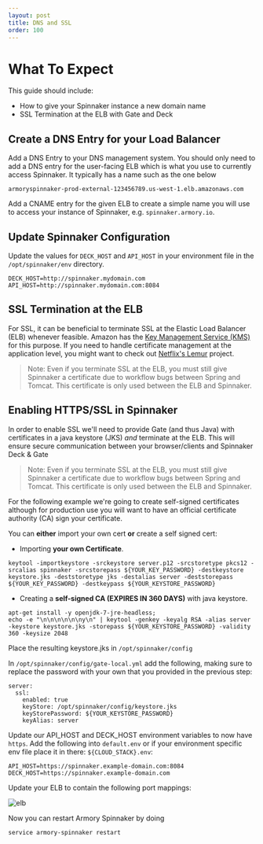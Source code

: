 ```yaml
---
layout: post
title: DNS and SSL
order: 100
---
```


# What To Expect
This guide should include:
- How to give your Spinnaker instance a new domain name
- SSL Termination at the ELB with Gate and Deck

## Create a DNS Entry for your Load Balancer

Add a DNS Entry to your DNS management system.  You should only need to add a DNS entry for the user-facing ELB which is what you use to currently access Spinnaker.   It typically has a name such as the one below

```
armoryspinnaker-prod-external-123456789.us-west-1.elb.amazonaws.com
```

Add a CNAME entry for the given ELB to create a simple name you will use to access your instance of Spinnaker, e.g. `spinnaker.armory.io`.

## Update Spinnaker Configuration

Update the values for `DECK_HOST` and `API_HOST` in your environment file in the `/opt/spinnaker/env` directory.

```
DECK_HOST=http://spinnaker.mydomain.com
API_HOST=http://spinnaker.mydomain.com:8084
```

## SSL Termination at the ELB

For SSL, it can be beneficial to terminate SSL at the Elastic Load Balancer (ELB) whenever feasible. Amazon has the [Key Management Service (KMS)](https://aws.amazon.com/kms/) for this purpose. If you need to handle certificate management at the application level, you might want to check out [Netflix's Lemur](http://techblog.netflix.com/2015/09/introducing-lemur.html) project.

> Note: Even if you terminate SSL at the ELB, you must still give Spinnaker a certificate due to workflow bugs between Spring and Tomcat.  This certificate is only used between the ELB and Spinnaker.

## Enabling HTTPS/SSL in Spinnaker

In order to enable SSL we'll need to provide Gate (and thus Java) with certificates in a java keystore (JKS) _and_ terminate at the ELB.  This will ensure secure communication between your browser/clients and Spinnaker Deck & Gate

> Note: Even if you terminate SSL at the ELB, you must still give Spinnaker a certificate due to workflow bugs between Spring and Tomcat.  This certificate is only used between the ELB and Spinnaker.

For the following example we're going to create self-signed certificates although for production use you will want to have an official certificate authority (CA) sign your certificate.

You can **either** import your own cert **or** create a self signed cert:

 - Importing **your own Certificate**.
```
keytool -importkeystore -srckeystore server.p12 -srcstoretype pkcs12 -srcalias spinnaker -srcstorepass ${YOUR_KEY_PASSWORD} -destkeystore keystore.jks -deststoretype jks -destalias server -deststorepass ${YOUR_KEY_PASSWORD} -destkeypass ${YOUR_KEYSTORE_PASSWORD}
```

- Creating a **self-signed CA (EXPIRES IN 360 DAYS)** with java keystore.
```
apt-get install -y openjdk-7-jre-headless;
echo -e "\n\n\n\n\n\ny\n" | keytool -genkey -keyalg RSA -alias server -keystore keystore.jks -storepass ${YOUR_KEYSTORE_PASSWORD} -validity 360 -keysize 2048
```


Place the resulting keystore.jks in `/opt/spinnaker/config`

In `/opt/spinnaker/config/gate-local.yml` add the following, making sure to replace the password with your own that you provided in the previous step:

```
server:
  ssl:
    enabled: true
    keyStore: /opt/spinnaker/config/keystore.jks
    keyStorePassword: ${YOUR_KEYSTORE_PASSWORD}
    keyAlias: server
```

Update our API_HOST and DECK_HOST environment variables to now have `https`. Add the following into `default.env` or if your environment specific env file place it in there: `${CLOUD_STACK}.env`:

```
API_HOST=https://spinnaker.example-domain.com:8084
DECK_HOST=https://spinnaker.example-domain.com
```

Update your ELB to contain the following port mappings:

![elb](https://cl.ly/032I1N1z1S0z/Image%202017-12-18%20at%2010.36.37%20AM.png)


Now you can restart Armory Spinnaker by doing
```
service armory-spinnaker restart
```
